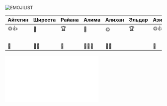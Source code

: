 ![EMOJILIST](EMOJILIST)

| Айтегин | Ширеста | Райана | Алима  | Алихан | Эльдар | Азим | Али | Рай |     |
| ------- | ------- | ------ | ------ | ------ | ------ | ---- | --- | --- | --- |
| 🌞👍    | 🔑      | 🏆     | 🏅️    | 🌞     | 🏆     | 🌞👍 | 🏆  | 💎  |     |
|         |         |        |        |        |        |      |     | 🔔  |     |
| 🧟      | 👻👻    | 👻     | 👻👻👻 | 👻👻   |        | 👻   | 👻  | 👻  |     |

![EMOJI](education/EMOJI.md)
